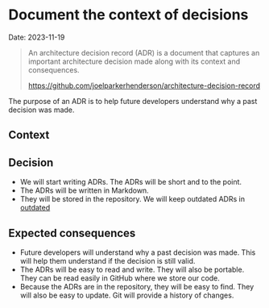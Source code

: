 # Document the context of decisions

Date: 2023-11-19

> An architecture decision record (ADR) is a document that captures an important architecture decision made along with its context and consequences.
>
> <https://github.com/joelparkerhenderson/architecture-decision-record>

The purpose of an ADR is to help future developers understand why a past decision was made.

## Context

## Decision

-   We will start writing ADRs. The ADRs will be short and to the point.
-   The ADRs will be written in Markdown.
-   They will be stored in the repository. We will keep outdated ADRs in [outdated](./outdated/)

## Expected consequences

-   Future developers will understand why a past decision was made. This will help them understand if the decision is still valid.
-   The ADRs will be easy to read and write. They will also be portable. They can be read easily in GitHub where we store our code.
-   Because the ADRs are in the repository, they will be easy to find. They will also be easy to update. Git will provide a history of changes.
